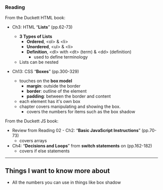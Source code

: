 ### Reading

From the Duckett HTML book:

- Ch3: HTML “**Lists**” (pp.62-73)
  - **3 Types of Lists**
    - **Ordered**, &lt;ol&gt; & &lt;li&gt;
    - **Unordered**, &lt;ul&gt; & &lt;li&gt;
    - **Definition**, &lt;dl&gt; with &lt;dt&gt; (term) & &lt;dd&gt; (definition)
      - used to define terminology
  - Lists can be nested

- Ch13: CSS “**Boxes**” (pp.300-329)
  - touches on the **box model**
    - **margin**: outside the border
    - **border**: outline of the element
    - **padding**: between the border and content
  - each element has it's own box
  - chapter covers manipulating and showing the box.
    - covers the numbers for items such as the box shadow

From the Duckett JS book:

- Review from Reading 02 - Ch2: “**Basic JavaScript Instructions**” (pp.70-73)
  - covers arrays
- Ch4: “**Decisions and Loops**” from **switch statements** on (pp.162-182)
  - covers if else statements

-----------

## Things I want to know more about

- All the numbers you can use in things like box shadow
